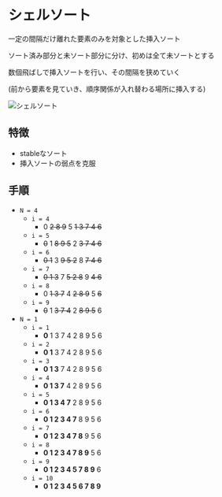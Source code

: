 # シェルソート

一定の間隔だけ離れた要素のみを対象とした挿入ソート

ソート済み部分と未ソート部分に分け、初めは全て未ソートとする

数個飛ばしで挿入ソートを行い、その間隔を狭めていく

(前から要素を見ていき、順序関係が入れ替わる場所に挿入する)

![シェルソート](https://qiita-user-contents.imgix.net/https%3A%2F%2Fqiita-image-store.s3.amazonaws.com%2F0%2F44288%2F47f7ad21-3e2a-1d9e-760e-75017f18649b.gif?ixlib=rb-4.0.0&auto=format&gif-q=60&q=75&w=1400&fit=max&s=1ed62579c73fbc485eb19c1709f56818)

## 特徴
- stableなソート
- 挿入ソートの弱点を克服

## 手順
- `N = 4`
  - `i = 4`
    - 0 ~~2 8 9~~ 5 ~~1 3 7 4 6~~
  - `i = 5`
    - ~~0~~ 1 ~~8 9 5~~ 2 ~~3 7 4 6~~
  - `i = 6`
    - ~~0 1~~ 3 ~~9 5 2~~ 8 ~~7 4 6~~
  - `i = 7`
    - ~~0 1 3~~ 7 ~~5 2 8~~ 9 ~~4 6~~
  - `i = 8`
    - 0 ~~1 3 7~~ 4 ~~2 8 9~~ 5 ~~6~~
  - `i = 9`
    - ~~0~~ 1 ~~3 7 4~~ 2 ~~8 9 5~~ 6
- `N = 1`
  - `i = 1`
    - **0** 1 3 7 4 2 8 9 5 6
  - `i = 2`
    - **0 1** 3 7 4 2 8 9 5 6
  - `i = 3`
    - **0 1 3** 7 4 2 8 9 5 6
  - `i = 4`
    - **0 1 3 7** 4 2 8 9 5 6
  - `i = 5`
    - **0 1 3 4 7** 2 8 9 5 6
  - `i = 6`
    - **0 1 2 3 4 7** 8 9 5 6
  - `i = 7`
    - **0 1 2 3 4 7 8** 9 5 6
  - `i = 8`
    - **0 1 2 3 4 7 8 9** 5 6
  - `i = 9`
    - **0 1 2 3 4 5 7 8 9** 6
  - `i = 10`
    - **0 1 2 3 4 5 6 7 8 9**
